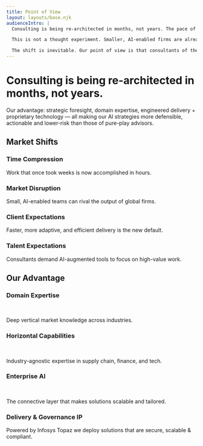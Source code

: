 ```yaml
---
title: Point of View
layout: layouts/base.njk
audienceIntro: |
  Consulting is being re-architected in months, not years. The pace of change in artificial intelligence means the foundations of our profession — research, solutioning, delivery — are being compressed and redefined. What once took weeks is now measured in hours.

  This is not a thought experiment. Smaller, AI-enabled firms are already competing head-to-head with global players, offering engagements at a fraction of the time and cost. Clients expect faster answers, adaptive delivery, and consultants who bring AI to the table by default. Our own people expect the same: work that is higher-value, less repetitive, and more strategic.

  The shift is inevitable. Our point of view is that consultants of the future will orchestrate, validate, and curate AI outputs — not be displaced by them. Infosys Consulting has the advantage: deep domain knowledge, horizontal expertise, enterprise-scale delivery credibility, and proprietary AI platforms. These strengths make our AI strategies more defensible, actionable, and lower-risk than those of advisory-only firms.
---
```


<div class="grid-main-content">
	<h1>Consulting is being re-architected in months, not years.</h1>
</div>

<div class="grid-main-content">
		<p>Our advantage: strategic foresight, domain expertise, engineered delivery + proprietary technology — all making our AI strategies more defensible, actionable and lower-risk than those of pure-play advisors.</p>
	<h2>Market Shifts</h2>
</div>

<div class="grid-main-content horizontal-group cols-4">
	<div class="group-item">
		<h3>Time Compression</h3>
		<p>Work that once took weeks is now accomplished in hours.</p>
	</div>
	<div class="group-item">
		<h3>Market Disruption</h3>
		<p>Small, AI-enabled teams can rival the output of global firms.</p>
	</div>
	<div class="group-item">
		<h3>Client Expectations</h3>
		<p>Faster, more adaptive, and efficient delivery is the new default.</p>
	</div>
	<div class="group-item">
		<h3>Talent Expectations</h3>
		<p>Consultants demand AI-augmented tools to focus on high-value work.</p>
	</div>
</div>

<div class="grid-main-content">
	<h2>Our Advantage</h2>
</div>

<div class="grid-main-content horizontal-group cols-4">
	<div class="group-item">
		<h3>Domain Expertise</h3><br />
		<p>Deep vertical market knowledge across industries.</p>
	</div>
	<div class="group-item">
		<h3>Horizontal Capabilities</h3><br />
		<p>Industry-agnostic expertise in supply chain, finance, and tech.</p>
	</div>
	<div class="group-item">
		<h3>Enterprise AI</h3><br />
		<p>The connective layer that makes solutions scalable and tailored.</p>
	</div>
	<div class="group-item">
		<h3>Delivery & Governance IP</h3>
		<p>Powered by Infosys Topaz we deploy solutions that are secure, scalable & compliant.</p>
	</div>
</div>

